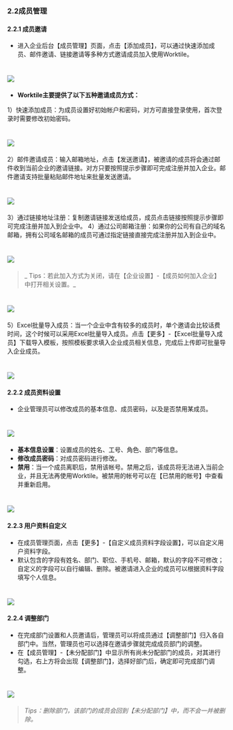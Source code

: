 ### 2.2成员管理
#### 2.2.1 成员邀请
* 进入企业后台【成员管理】页面，点击【添加成员】，可以通过快速添加成员、邮件邀请、链接邀请等多种方式邀请成员加入使用Worktile。

# ![](/assets/2.2.1成员邀请.png)
* **Worktile主要提供了以下五种邀请成员方式：**

 1）快速添加成员：为成员设置好初始帐户和密码，对方可直接登录使用，首次登录时需要修改初始密码。

# ![](/assets/快速添加成员.png)
 2）邮件邀请成员：输入邮箱地址，点击【发送邀请】，被邀请的成员将会通过邮件收到当前企业的邀请链接。对方只要按照提示步骤即可完成注册并加入企业。邮件邀请支持批量粘贴邮件地址来批量发送邀请。

  # ![](/assets/邮件邀请成员.png)
 3）通过链接地址注册：复制邀请链接发送给成员，成员点击链接按照提示步骤即可完成注册并加入到企业中。
 4）通过公司邮箱注册：如果你的公司有自己的域名邮箱，拥有公司域名邮箱的成员可通过指定链接直接完成注册并加入到企业中。
 
 # ![](/assets/邮箱注册.png)
>_ Tips：若此加入方式为关闭，请在【企业设置】-【成员如何加入企业】中打开相关设置。_

 # ![](/assets/邮箱注册2.png)
 5）Excel批量导入成员：当一个企业中含有较多的成员时，单个邀请会比较话费时间，这个时候可以采用Excel批量导入成员。点击【更多】-【Excel批量导入成员】下载导入模板，按照模板要求填入企业成员相关信息，完成后上传即可批量导入企业成员。

# ![](/assets/excel批量导入.png)
 
#### 2.2.2 成员资料设置
* 企业管理员可以修改成员的基本信息、成员密码，以及是否禁用某成员。

# ![](/assets/2.2.2成员资料设置.png)
* **基本信息设置**：设置成员的姓名、工号、角色、部门等信息。
* **修改成员密码**：对成员密码进行修改。
* **禁用**：当一个成员离职后，禁用该帐号。禁用之后，该成员将无法进入当前企业，并且无法再使用Worktile。被禁用的帐号可以在【已禁用的帐号】中查看并重新启用。

# ![](/assets/2.2.2成员资料设置2.png)

#### 2.2.3 用户资料自定义
* 在成员管理页面，点击【更多】-【自定义成员资料字段设置】，可以自定义用户资料字段。
* 默认包含的字段有姓名、部门、职位、手机号、邮箱，默认的字段不可修改；自定义的字段可以自行编辑、删除。被邀请进入企业的成员可以根据资料字段填写个人信息。

# ![](/assets/2.2.3用户资料定义.png)

#### 2.2.4 调整部门
* 在完成部门设置和人员邀请后，管理员可以将成员通过【调整部门】归入各自部门中。当然，管理员也可以选择在邀请步骤就完成成员部门的调整。
* 在【成员管理】-【未分配部门】中显示所有尚未分配部门的成员，对其进行勾选，右上方将会出现【调整部门】，选择好部门后，确定即可完成部门调整。	

# ![](/assets/2.2.4部门调整.png)
>_Tips：删除部门，该部门的成员会回到【未分配部门】中，而不会一并被删除。_

